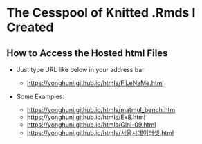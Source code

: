 The Cesspool of Knitted .Rmds I Created
========================================

How to Access the Hosted html Files
--------

* Just type URL like below in your address bar
  - https://yonghuni.github.io/htmls/FiLeNaMe.html

* Some Examples:
  - https://yonghuni.github.io/htmls/matmul_bench.htm
  - https://yonghuni.github.io/htmls/Ex8.html
  - https://yonghuni.github.io/htmls/Gini-09.html
  - https://yonghuni.github.io/htmls/서울시데이터셋.html
